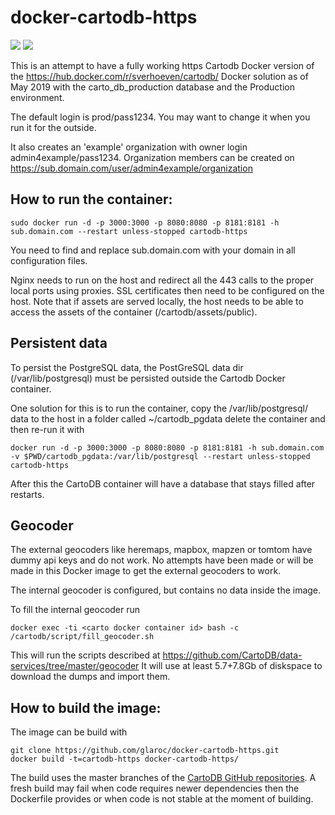 docker-cartodb-https
==============

[![](https://images.microbadger.com/badges/image/sverhoeven/cartodb.svg)](https://microbadger.com/#/images/sverhoeven/cartodb "Get your own image badge on microbadger.com")
[![](https://images.microbadger.com/badges/version/sverhoeven/cartodb.svg)](https://hub.docker.com/r/sverhoeven/cartodb/)

This is an attempt to have a fully working https Cartodb Docker version of the https://hub.docker.com/r/sverhoeven/cartodb/ Docker solution as of May 2019 with the carto_db_production database and the Production environment. 

The default login is prod/pass1234. You may want to change it when you run it for the outside.

It also creates an 'example' organization with owner login admin4example/pass1234.
Organization members can be created on https://sub.domain.com/user/admin4example/organization

How to run the container:
-------------------------

```
sudo docker run -d -p 3000:3000 -p 8080:8080 -p 8181:8181 -h sub.domain.com --restart unless-stopped cartodb-https
```

You need to find and replace sub.domain.com with your domain in all configuration files. 

Nginx needs to run on the host and redirect all the 443 calls to the proper local ports using proxies. SSL certificates then need to be configured on the host. Note that if assets are served locally, the host needs to be able to access the assets of the container (/cartodb/assets/public). 


Persistent data
---------------

To persist the PostgreSQL data, the PostGreSQL data dir (/var/lib/postgresql) must be persisted outside the Cartodb Docker container.

One solution for this is to run the container, copy the /var/lib/postgresql/ data to the host in a folder called ~/cartodb_pgdata delete the container and then re-run it with 

```
docker run -d -p 3000:3000 -p 8080:8080 -p 8181:8181 -h sub.domain.com -v $PWD/cartodb_pgdata:/var/lib/postgresql --restart unless-stopped cartodb-https
```


After this the CartoDB container will have a database that stays filled after restarts.


Geocoder
--------

The external geocoders like heremaps, mapbox, mapzen or tomtom have dummy api keys and do not work.
No attempts have been made or will be made in this Docker image to get the external geocoders to work.

The internal geocoder is configured, but contains no data inside the image.

To fill the internal geocoder run
```
docker exec -ti <carto docker container id> bash -c /cartodb/script/fill_geocoder.sh
```

This will run the scripts described at https://github.com/CartoDB/data-services/tree/master/geocoder
It will use at least 5.7+7.8Gb of diskspace to download the dumps and import them.

How to build the image:
-----------------------

The image can be build with
```
git clone https://github.com/glaroc/docker-cartodb-https.git
docker build -t=cartodb-https docker-cartodb-https/
```

The build uses the master branches of the [CartoDB GitHub repositories](https://github.com/CartoDB). A fresh build may fail when code requires newer dependencies then the Dockerfile provides or when code is not stable at the moment of building.
